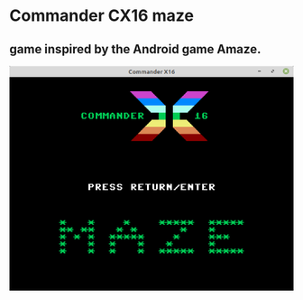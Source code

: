 <h1>Commander CX16 maze</h1>
<h2>game inspired by the Android game Amaze.</h2>
<img src="cx16-maze.png"/>
